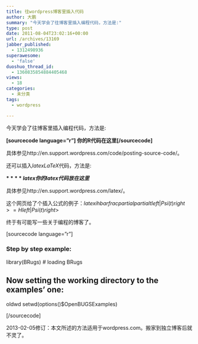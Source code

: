 ```yaml
---
title: 往wordpress博客里插入代码
author: 大鹏
summary: "今天学会了往博客里插入编程代码，方法是:"
type: post
date: 2011-08-04T23:02:16+00:00
url: /archives/13169
jabber_published:
  - 1312498936
superawesome:
  - 'false'
duoshuo_thread_id:
  - 1360835854884405468
views:
  - 18
categories:
  - 未分类
tags:
  - wordpress

---
```

今天学会了往博客里插入编程代码，方法是:
  
**[****sourcecode language=&#8221;r&#8221;]** 你的R代码在这里**[/sourcecode]**
  
具体参见http://en.support.wordpress.com/code/posting-source-code/。

还可以插入$latex LaTeX$代码，方法是:
  
**$****latex 你的latex代码放在这里$**
  
具体参见http://en.support.wordpress.com/latex/。
  
这个网页给了个插入公式的例子：$latex ihbarfrac{partial}{partial t}left|Psi(t)right>=Hleft|Psi(t)right>$

终于有可能写一些关于编程的博客了。

[sourcecode language=&#8221;r&#8221;]

### Step by step example:

library(BRugs) # loading BRugs

## Now setting the working directory to the examples&#8217; one:

oldwd setwd(options()$OpenBUGSExamples)

[/sourcecode]

2013-02-05修订：本文所述的方法适用于wordpress.com。搬家到独立博客后就不灵了。

